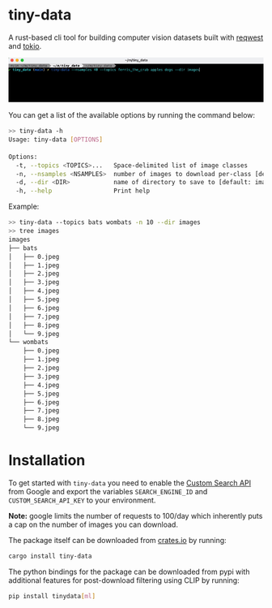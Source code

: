 # tiny-data

A rust-based cli tool for building computer vision datasets built with [reqwest](https://docs.rs/reqwest/latest/reqwest/) and [tokio](https://tokio.rs/).

![alt text](https://github.com/nnethercott/tiny-data/blob/main/assets/images/demo.gif?raw=true)

You can get a list of the available options by running the command below:

```bash
>> tiny-data -h
Usage: tiny-data [OPTIONS]

Options:
  -t, --topics <TOPICS>...   Space-delimited list of image classes
  -n, --nsamples <NSAMPLES>  number of images to download per-class [default: 20]
  -d, --dir <DIR>            name of directory to save to [default: images]
  -h, --help                 Print help
```

Example:

```bash
>> tiny-data --topics bats wombats -n 10 --dir images
>> tree images
images
├── bats
│   ├── 0.jpeg
│   ├── 1.jpeg
│   ├── 2.jpeg
│   ├── 3.jpeg
│   ├── 4.jpeg
│   ├── 5.jpeg
│   ├── 6.jpeg
│   ├── 7.jpeg
│   ├── 8.jpeg
│   └── 9.jpeg
└── wombats
    ├── 0.jpeg
    ├── 1.jpeg
    ├── 2.jpeg
    ├── 3.jpeg
    ├── 4.jpeg
    ├── 5.jpeg
    ├── 6.jpeg
    ├── 7.jpeg
    ├── 8.jpeg
    └── 9.jpeg
```

# Installation

To get started with `tiny-data` you need to enable the [Custom Search API](https://developers.google.com/custom-search/v1/overview) from Google and export the variables `SEARCH_ENGINE_ID` and `CUSTOM_SEARCH_API_KEY` to your environment.

**Note:** google limits the number of requests to 100/day which inherently puts a cap on the number of images you can download.

The package itself can be downloaded from [crates.io](https://crates.io/) by running:

```bash
cargo install tiny-data
```

The python bindings for the package can be downloaded from pypi with additional features for post-download filtering using CLIP by running:

```bash 
pip install tinydata[ml]
```

